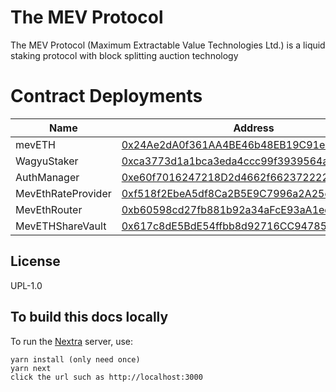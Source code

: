 # The MEV Protocol

The MEV Protocol (Maximum Extractable Value Technologies Ltd.) is a liquid staking protocol with block splitting auction technology

# Contract Deployments
|Name|Address|
|----|-------|
|mevETH | [0x24Ae2dA0f361AA4BE46b48EB19C91e02c5e4f27E](https://etherscan.io/address/0x24ae2da0f361aa4be46b48eb19c91e02c5e4f27e#code) |
|WagyuStaker | [0xca3773d1a1bca3eda4ccc99f3939564a79467da5](https://etherscan.io/address/0xca3773d1a1bca3eda4ccc99f3939564a79467da5#code) |
|AuthManager | [0xe60f7016247218D2d4662f6623722221990993de](https://etherscan.io/address/0xe60f7016247218D2d4662f6623722221990993de#code) |
|MevEthRateProvider | [0xf518f2EbeA5df8Ca2B5E9C7996a2A25e8010014b](https://etherscan.io/address/0xf518f2EbeA5df8Ca2B5E9C7996a2A25e8010014b#code) |
|MevEthRouter | [0xb60598cd27fb881b92a34aFcE93aA1ee647B4A93](https://etherscan.io/address/0xb60598cd27fb881b92a34aFcE93aA1ee647B4A93#code) |
|MevETHShareVault | [0x617c8dE5BdE54ffbb8d92716CC947858cA38f582](https://etherscan.io/address/0x617c8dE5BdE54ffbb8d92716CC947858cA38f582) |


## License

UPL-1.0

## To build this docs locally

To run the [Nextra](https://nextra.vercel.app) server, use:
```
yarn install (only need once)
yarn next
click the url such as http://localhost:3000
```
